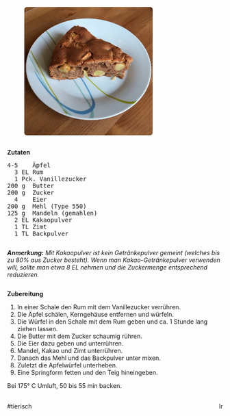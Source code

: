 <figure style="float:left;margin-top:1ex;margin-right:3ex;">
  <img
    src="images/Spanischer_Apfelkuchen_2020-04-09.jpg"
    style="width: 300px; border-radius: 6px;"
    class="fr-fic fr-cdbc"
  />
</figure>
<div class="ZUTATEN" style="float:left;margin-right:3ex;">
  <p style="width:fit-content;"><strong>Zutaten</strong></p>
  <pre>
4-5    &Auml;pfel
  3 EL Rum
  1 Pck. Vanillezucker
200 g  Butter
200 g  Zucker
  4    Eier
200 g  Mehl (Type 550)
125 g  Mandeln (gemahlen)
  2 EL Kakaopulver
  1 TL Zimt
  1 TL Backpulver</pre
  >
</div>
<div class="ANMERKUNG" style="float:left;">
  <p>
    <em
      ><strong>Anmerkung:</strong> Mit Kakaopulver ist kein Getr&auml;nkepulver
      gemeint (welches bis zu 80% aus Zucker besteht). Wenn man
      Kakao-Getr&auml;nkepulver verwenden will, sollte man etwa 8 EL nehmen und
      die Zuckermenge entsprechend reduzieren.</em
    >
  </p>
</div>
<div class="ZUBEREITUNG" style="float:left;">
  <p><strong>Zubereitung</strong></p>
  <ol>
    <li>In einer Schale den Rum mit dem Vanillezucker verr&uuml;hren.</li>
    <li>
      Die &Auml;pfel sch&auml;len, Kerngeh&auml;use entfernen und w&uuml;rfeln.
    </li>
    <li>
      Die W&uuml;rfel in den Schale mit dem Rum geben und ca. 1 Stunde lang
      ziehen lassen.
    </li>
    <li>Die Butter mit dem Zucker schaumig r&uuml;hren.</li>
    <li>Die Eier dazu geben und unterr&uuml;hren.</li>
    <li>Mandel, Kakao und Zimt unterr&uuml;hren.</li>
    <li>Danach das Mehl und das Backpulver unter mixen.</li>
    <li>Zuletzt die Apfelw&uuml;rfel unterheben.</li>
    <li>Eine Springform fetten und den Teig hineingeben.</li>
  </ol>
</div>
<p style="clear:left;">Bei 175&deg; C Umluft, 50 bis 55 min backen.</p>
<div style="clear:left;">&nbsp;</div>
<aside style="float:right;">lr</aside>
<div>#tierisch</div>
